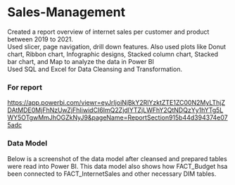 # Sales-Management
Created a report overview of internet sales per customer and product between 2019 to 2021. <br />
Used slicer, page navigation, drill down features. Also used plots like Donut chart, Ribbon chart, Infographic designs, Stacked column chart, Stacked bar chart, and Map to analyze the data in Power BI <br />
Used SQL and Excel for Data Cleansing and Transformation. <br />

### For report <br />
https://app.powerbi.com/viewr=eyJrIjoiNjBkY2RlYzktZTE1ZC00N2MyLThjZDAtMDE0MjFhNzUwZjFhIiwidCI6ImQ2ZjdlYTZjLWFhY2QtNDQzYy1hYTg5LWY5OTgwMmJhOGZkNyJ9&pageName=ReportSection915b44d394374e075adc


### Data Model 
Below is a screenshot of the data model after cleansed and prepared tables were read into Power BI.
This data model also shows how FACT_Budget hsa been connected to FACT_InternetSales and other necessary DIM tables.


